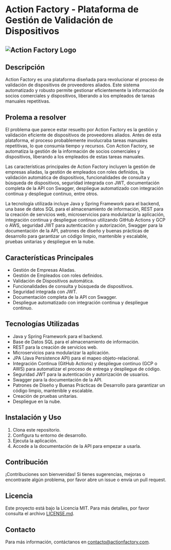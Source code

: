 # Action Factory - Plataforma de Gestión de Validación de Dispositivos

![Action Factory Logo](https://static.wixstatic.com/media/eb4226_b2225155a3544a23a432d5a8ccdffebf~mv2.jpg/v1/fill/w_740,h_698,al_c,q_85,usm_0.66_1.00_0.01,enc_auto/eb4226_b2225155a3544a23a432d5a8ccdffebf~mv2.jpg)
---

## Descripción

Action Factory es una plataforma diseñada para revolucionar el proceso de validación de dispositivos de proveedores aliados. Este sistema automatizado y robusto permite gestionar eficientemente la información de socios comerciales y dispositivos, liberando a los empleados de tareas manuales repetitivas.

## Prolema a resolver
El problema que parece estar resuelto por Action Factory es la gestión y validación eficiente de dispositivos de proveedores aliados. Antes de esta plataforma, el proceso probablemente involucraba tareas manuales repetitivas, lo que consumía tiempo y recursos. Con Action Factory, se automatiza la gestión de la información de socios comerciales y dispositivos, liberando a los empleados de estas tareas manuales.

Las características principales de Action Factory incluyen la gestión de empresas aliadas, la gestión de empleados con roles definidos, la validación automática de dispositivos, funcionalidades de consulta y búsqueda de dispositivos, seguridad integrada con JWT, documentación completa de la API con Swagger, despliegue automatizado con integración continua y despliegue continuo, entre otros.

La tecnología utilizada incluye Java y Spring Framework para el backend, una base de datos SQL para el almacenamiento de información, REST para la creación de servicios web, microservicios para modularizar la aplicación, integración continua y despliegue continuo utilizando GitHub Actions y GCP o AWS, seguridad JWT para autenticación y autorización, Swagger para la documentación de la API, patrones de diseño y buenas prácticas de desarrollo para garantizar un código limpio, mantenible y escalable, pruebas unitarias y despliegue en la nube.

## Características Principales

- Gestión de Empresas Aliadas.
- Gestión de Empleados con roles definidos.
- Validación de Dispositivos automática.
- Funcionalidades de consulta y búsqueda de dispositivos.
- Seguridad integrada con JWT.
- Documentación completa de la API con Swagger.
- Despliegue automatizado con integración continua y despliegue continuo.

## Tecnologías Utilizadas

- Java y Spring Framework para el backend.
- Base de Datos SQL para el almacenamiento de información.
- REST para la creación de servicios web.
- Microservicios para modularizar la aplicación.
- JPA (Java Persistence API) para el mapeo objeto-relacional.
- Integración Continua (GitHub Actions) y despliegue continuo (GCP o AWS) para automatizar el proceso de entrega y despliegue de código.
- Seguridad JWT para la autenticación y autorización de usuarios.
- Swagger para la documentación de la API.
- Patrones de Diseño y Buenas Prácticas de Desarrollo para garantizar un código limpio, mantenible y escalable.
- Creación de pruebas unitarias.
- Despliegue en la nube.


## Instalación y Uso

1. Clona este repositorio.
2. Configura tu entorno de desarrollo.
3. Ejecuta la aplicación.
4. Accede a la documentación de la API para empezar a usarla.

## Contribución

¡Contribuciones son bienvenidas! Si tienes sugerencias, mejoras o encontraste algún problema, por favor abre un issue o envía un pull request.

## Licencia

Este proyecto está bajo la Licencia MIT. Para más detalles, por favor consulta el archivo [LICENSE.md](link/to/LICENSE.md).

## Contacto

Para más información, contáctanos en [contacto@actionfactory.com](mailto:contacto@actionfactory.com).

